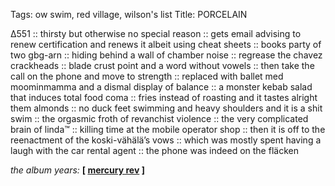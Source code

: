Tags: ow swim, red village, wilson's list
Title: PORCELAIN
  
∆551 :: thirsty but otherwise no special reason :: gets email advising to renew certification and renews it albeit using cheat sheets :: books party of two gbg-arn :: hiding behind a wall of chamber noise :: regrease the chavez crackheads :: blade crust point and a word without vowels :: then take the call on the phone and move to strength :: replaced with ballet med moominmamma and a dismal display of balance :: a monster kebab salad that induces total food coma :: fries instead of roasting and it tastes alright them almonds :: no duck feet swimming and heavy shoulders and it is a shit swim :: the orgasmic froth of revanchist violence :: the very complicated brain of linda™ :: killing time at the mobile operator shop :: then it is off to the reenactment of the koski-vähälä’s vows :: which was mostly spent having a laugh with the car rental agent :: the phone was indeed on the fläcken
  
_the album years:_ **[ [mercury rev](https://rateyourmusic.com/release/album/mercury-rev/all-is-dream/) ]**
